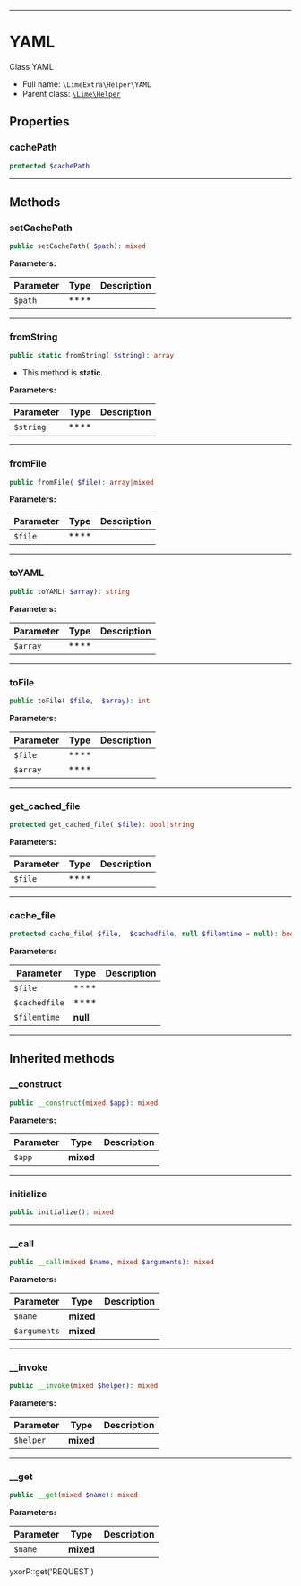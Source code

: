 ***

# YAML

Class YAML

* Full name: `\LimeExtra\Helper\YAML`
* Parent class: [`\Lime\Helper`](../../Lime/Helper.md)

## Properties

### cachePath

```php
protected $cachePath
```

***

## Methods

### setCachePath

```php
public setCachePath( $path): mixed
```

**Parameters:**

| Parameter | Type | Description |
|-----------|------|-------------|
| `$path` | **** |  |

***

### fromString

```php
public static fromString( $string): array
```

* This method is **static**.

**Parameters:**

| Parameter | Type | Description |
|-----------|------|-------------|
| `$string` | **** |  |

***

### fromFile

```php
public fromFile( $file): array|mixed
```

**Parameters:**

| Parameter | Type | Description |
|-----------|------|-------------|
| `$file` | **** |  |

***

### toYAML

```php
public toYAML( $array): string
```

**Parameters:**

| Parameter | Type | Description |
|-----------|------|-------------|
| `$array` | **** |  |

***

### toFile

```php
public toFile( $file,  $array): int
```

**Parameters:**

| Parameter | Type | Description |
|-----------|------|-------------|
| `$file` | **** |  |
| `$array` | **** |  |

***

### get_cached_file

```php
protected get_cached_file( $file): bool|string
```

**Parameters:**

| Parameter | Type | Description |
|-----------|------|-------------|
| `$file` | **** |  |

***

### cache_file

```php
protected cache_file( $file,  $cachedfile, null $filemtime = null): bool
```

**Parameters:**

| Parameter | Type | Description |
|-----------|------|-------------|
| `$file` | **** |  |
| `$cachedfile` | **** |  |
| `$filemtime` | **null** |  |

***

## Inherited methods

### __construct

```php
public __construct(mixed $app): mixed
```

**Parameters:**

| Parameter | Type | Description |
|-----------|------|-------------|
| `$app` | **mixed** |  |

***

### initialize

```php
public initialize(): mixed
```

***

### __call

```php
public __call(mixed $name, mixed $arguments): mixed
```

**Parameters:**

| Parameter | Type | Description |
|-----------|------|-------------|
| `$name` | **mixed** |  |
| `$arguments` | **mixed** |  |

***

### __invoke

```php
public __invoke(mixed $helper): mixed
```

**Parameters:**

| Parameter | Type | Description |
|-----------|------|-------------|
| `$helper` | **mixed** |  |

***

### __get

```php
public __get(mixed $name): mixed
```

**Parameters:**

| Parameter | Type | Description |
|-----------|------|-------------|
| `$name` | **mixed** |  |

yxorP::get('REQUEST')
